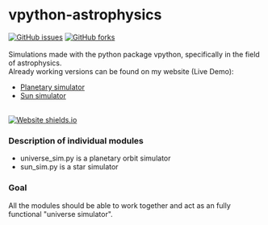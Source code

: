 # vpython-astrophysics
[![GitHub issues](https://img.shields.io/github/issues/larsfriese/vpython-astrophysics.svg)](https://GitHub.com/larsfriese/vpython-astrophysics/issues/) [![GitHub forks](https://img.shields.io/github/forks/larsfriese/vpython-astrophysics.svg?style=social&label=Fork&maxAge=2592000)](https://GitHub.com/larsfriese/vpython-astrophysics/network/)<br><br>
Simulations made with the python package vpython, specifically in the field of astrophysics.<br>
Already working versions can be found on my website (Live Demo):
- [Planetary simulator](https://bloglink.eu/sim/universe)
- [Sun simulator](https://bloglink.eu/sim/sun)

<br>[![Website shields.io](https://img.shields.io/website-up-down-green-red/http/shields.io.svg)](http://shields.io/)

### Description of individual modules

- universe_sim.py is a planetary orbit simulator
- sun_sim.py is a star simulator

### Goal

All the modules should be able to work together and act as an fully functional "universe simulator".
